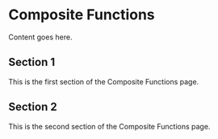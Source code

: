 # Composite Functions

Content goes here.

## Section 1

This is the first section of the Composite Functions page.

## Section 2

This is the second section of the Composite Functions page.


